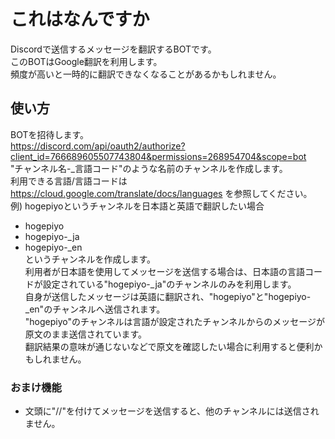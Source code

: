 # これはなんですか  
Discordで送信するメッセージを翻訳するBOTです。  
このBOTはGoogle翻訳を利用します。  
頻度が高いと一時的に翻訳できなくなることがあるかもしれません。  

## 使い方
BOTを招待します。  
<https://discord.com/api/oauth2/authorize?client_id=766689605507743804&permissions=268954704&scope=bot>  
"チャンネル名-_言語コード"のような名前のチャンネルを作成します。  
利用できる言語/言語コードは <https://cloud.google.com/translate/docs/languages> を参照してください。  
例) hogepiyoというチャンネルを日本語と英語で翻訳したい場合  
* hogepiyo  
* hogepiyo-_ja  
* hogepiyo-_en  
というチャンネルを作成します。  
利用者が日本語を使用してメッセージを送信する場合は、日本語の言語コードが設定されている"hogepiyo-_ja"のチャンネルのみを利用します。  
自身が送信したメッセージは英語に翻訳され、"hogepiyo"と"hogepiyo-_en"のチャンネルへ送信されます。  
"hogepiyo"のチャンネルは言語が設定されたチャンネルからのメッセージが原文のまま送信されています。  
翻訳結果の意味が通じないなどで原文を確認したい場合に利用すると便利かもしれません。  

### おまけ機能  
* 文頭に"//"を付けてメッセージを送信すると、他のチャンネルには送信されません。  
